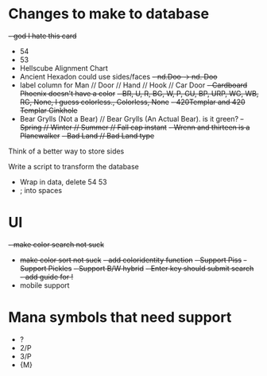 # Changes to make to database
~~- god I hate this card~~
- 54
- 53
- Hellscube Alignment Chart
- Ancient Hexadon could use sides/faces
~~- nd.Doo -> nd. Doo~~
- label column for Man // Door // Hand // Hook // Car Door
~~- Cardboard Phoenix doesn't have a color~~
~~- BR, U, R, BG, W, P, GU, BP, URP, WG, WB, RG, None, I guess colorless., Colorless, None~~
~~- 420Templar and 420 Templar Ginkhole~~
- Bear Grylls (Not a Bear) // Bear Grylls (An Actual Bear). is it green?
~~- Spring // Winter // Summer // Fall cap instant~~
~~- Wrenn and thirteen is a Planewalker~~
~~- Bad Land // Bad Land type~~


Think of a better way to store sides

Write a script to transform the database
- Wrap in data, delete 54 53
- ; into spaces


# UI
~~- make color search not suck~~
- ~~make color sort not suck~~
~~- add coloridentity function~~
~~- Support Piss~~
~~-Support Pickles~~
~~- Support B/W hybrid~~
~~- Enter key should submit search~~
~~- add guide for !~~
- mobile support


# Mana symbols that need support
- ?
- 2/P
- 3/P
- {M} 